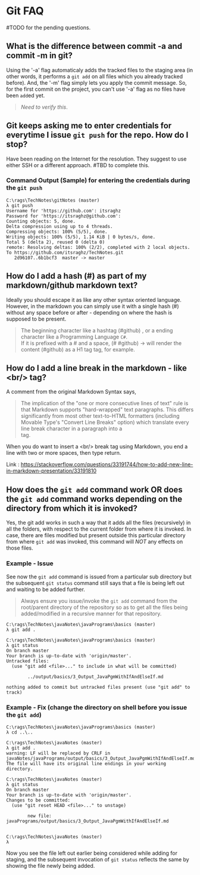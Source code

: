 # Git FAQ

#TODO for the pending questions.

## What is the difference between commit -a and commit -m in git?

   Using the '-a' flag automaticaly adds the tracked files to the staging area (in other words, it performs a `git add` on all files which you already tracked before).  And, the '-m' flag simply lets you apply the commit message.  So, for the first commit on the project, you can't use '-a' flag as no files have been `add`ed yet.
  
   > *Need to verify this*.

## Git keeps asking me to enter credentials for everytime I issue `git push` for the repo. How do I stop?

  Have been reading on the Internet for the resolution. They suggest to use either SSH or a different approach. #TBD to complete this. 

### Command Output (Sample) for entering the credentials during the `git push`
```
C:\rags\TechNotes\gitNotes (master)
λ git push
Username for 'https://github.com': itsraghz
Password for 'https://itsraghz@github.com':
Counting objects: 5, done.
Delta compression using up to 4 threads.
Compressing objects: 100% (5/5), done.
Writing objects: 100% (5/5), 1.14 KiB | 0 bytes/s, done.
Total 5 (delta 2), reused 0 (delta 0)
remote: Resolving deltas: 100% (2/2), completed with 2 local objects.
To https://github.com/itsraghz/TechNotes.git
   2d96107..6b1bcf3  master -> master
```

## How do I add a hash (#) as part of my markdown/github markdown text?
Ideally you should escape it as like any other syntax oriented language. However, in the markdown you can simply use it with a single hash (#) without any
space before or after - depending on where the hash is supposed to be present. 

> The beginning character like a hashtag (#github) , or a ending character like a Programming Language `C#`.  
> If it is prefixed with a # and a space, (# #github) &rarr; will render the content (#github) as a H1 tag tag, for example.

## How do I add a line break in the markdown - like &lt;br/&gt; tag? 

A comment from the original Markdown Syntax says,

> The implication of the "one or more consecutive lines of text" rule is that Markdown supports "hard-wrapped" text paragraphs. This differs significantly from most other text-to-HTML formatters (including Movable Type's "Convert Line Breaks" option) which translate every line break character in a paragraph into a <br /> tag.

        
When you do want to insert a &lt;br/&gt; break tag using Markdown, you end a line with two or more spaces, then type return.

Link : https://stackoverflow.com/questions/33191744/how-to-add-new-line-in-markdown-presentation/33191810

## How does the `git add` command work OR does the `git add` command works depending on the directory from which it is invoked? 

Yes, the git add works in such a way that it adds all the files (recursively) in all the folders, with respect to the current folder from where
it is invoked. In case, there are files modified but present outside this particular directory from where `git add` was invoked, this command
will *NOT* any effects on those files. 

### Example - Issue 

See now the `git add` command is issued from a particular sub directory but the subsequent `git status` command still says that a file is being left out and waiting to be added further. 

> Always ensure you issue/invoke the `git add` command from the root/parent directory of the repository so as to get all the files being added/modified
in a recursive manner for that repository. 

```
C:\rags\TechNotes\javaNotes\javaPrograms\basics (master)
λ git add .

C:\rags\TechNotes\javaNotes\javaPrograms\basics (master)
λ git status
On branch master
Your branch is up-to-date with 'origin/master'.
Untracked files:
  (use "git add <file>..." to include in what will be committed)

        ../output/basics/3_Output_JavaPgmWithIfAndElseIf.md

nothing added to commit but untracked files present (use "git add" to track)
```

### Example - Fix (change the directory on shell before you issue the `git add`)
```
C:\rags\TechNotes\javaNotes\javaPrograms\basics (master)
λ cd ..\..

C:\rags\TechNotes\javaNotes (master)
λ git add .
warning: LF will be replaced by CRLF in javaNotes/javaPrograms/output/basics/3_Output_JavaPgmWithIfAndElseIf.md.
The file will have its original line endings in your working directory.

C:\rags\TechNotes\javaNotes (master)
λ git status
On branch master
Your branch is up-to-date with 'origin/master'.
Changes to be committed:
  (use "git reset HEAD <file>..." to unstage)

        new file:   javaPrograms/output/basics/3_Output_JavaPgmWithIfAndElseIf.md


C:\rags\TechNotes\javaNotes (master)
λ
```

Now you see the file left out earlier being considered while adding for staging, and the subsequent invocation of `git status` reflects the same by showing the file newly being added. 

